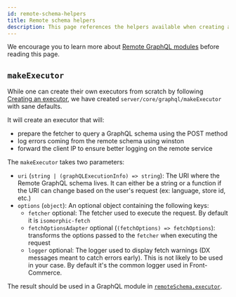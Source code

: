 ```yaml
---
id: remote-schema-helpers
title: Remote schema helpers
description: This page references the helpers available when creating a Remote GraphQL module.
---
```


We encourage you to learn more about [Remote GraphQL modules](/docs/reference/graphql-module-definition.html#executor-optional) before reading this page.

## `makeExecutor`

While one can create their own executors from scratch by following [Creating an executor](https://www.graphql-tools.com/docs/remote-schemas/#creating-an-executor), we have created `server/core/graphql/makeExecutor` with sane defaults.

It will create an executor that will:

- prepare the fetcher to query a GraphQL schema using the POST method
- log errors coming from the remote schema using winston
- forward the client IP to ensure better logging on the remote service

The `makeExecutor` takes two parameters:

- `uri` (`string | (graphQLExecutionInfo) => string`): The URI where the Remote GraphQL schema lives. It can either be a string or a function if the URI can change based on the user's request (ex: language, store id, etc.)
- `options` (`object`): An optional object containing the following keys:
  - `fetcher` optional: The fetcher used to execute the request. By default it is `isomorphic-fetch`
  - `fetchOptionsAdapter` optional (`(fetchOptions) => fetchOptions`): transforms the options passed to the `fetcher` when executing the request
  - `logger` optional: The logger used to display fetch warnings (DX messages meant to catch errors early). This is not likely to be used in your case. By default it's the common logger used in Front-Commerce.

The result should be used in a GraphQL module in [`remoteSchema.executor`](/docs/reference/graphql-module-definition.html#executor-optional).
